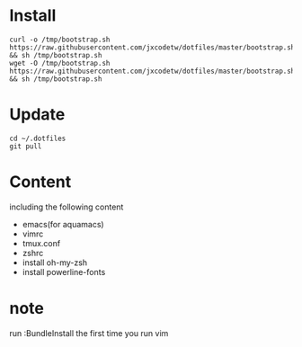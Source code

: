 # Install
    curl -o /tmp/bootstrap.sh https://raw.githubusercontent.com/jxcodetw/dotfiles/master/bootstrap.sh && sh /tmp/bootstrap.sh
    wget -O /tmp/bootstrap.sh https://raw.githubusercontent.com/jxcodetw/dotfiles/master/bootstrap.sh && sh /tmp/bootstrap.sh

# Update
    cd ~/.dotfiles
    git pull

# Content
including the following content
* emacs(for aquamacs)
* vimrc
* tmux.conf
* zshrc
* install oh-my-zsh
* install powerline-fonts

# note
run :BundleInstall the first time you run vim
